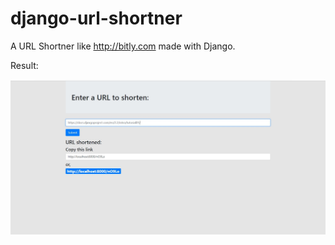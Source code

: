 # django-url-shortner
A URL Shortner like http://bitly.com made with Django.

Result:

![Image of Yaktocat](https://github.com/sushantdangol/django-url-shortner/blob/master/screenshot.JPG)
